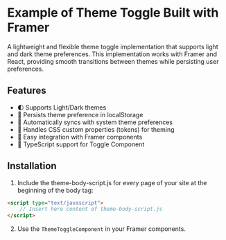 # Example of Theme Toggle Built with Framer

A lightweight and flexible theme toggle implementation that supports light and dark theme preferences. This implementation works with Framer and React, providing smooth transitions between themes while persisting user preferences.

## Features

- 🌓 Supports Light/Dark themes
- 💾 Persists theme preference in localStorage
- 🔄 Automatically syncs with system theme preferences
- 🎨 Handles CSS custom properties (tokens) for theming
- 🔌 Easy integration with Framer components
- 🎯 TypeScript support for Toggle Component

## Installation

1. Include the theme-body-script.js for every page of your site at the beginning of the body tag:

```html
<script type="text/javascript">
    // Insert here content of theme-body-script.js
</script>
```

2. Use the `ThemeToggleComponent` in your Framer components.
